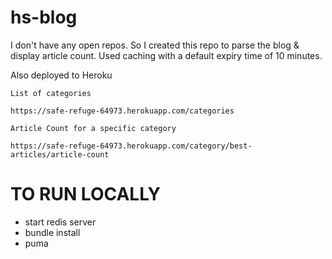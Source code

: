 # hs-blog
I don't have any open repos. So I created this repo to parse the blog & display article count. Used caching with a default expiry time of 10 minutes.

Also deployed to Heroku

```
List of categories

https://safe-refuge-64973.herokuapp.com/categories
```
```
Article Count for a specific category

https://safe-refuge-64973.herokuapp.com/category/best-articles/article-count
```


# TO RUN LOCALLY
- start redis server
- bundle install
- puma
